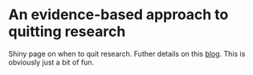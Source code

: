 # An evidence-based approach to quitting research
Shiny page on when to quit research. Futher details on this [blog](https://medianwatch.netlify.app/post/quit-research/). This is obviously just a bit of fun.
